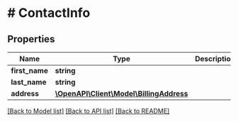 # # ContactInfo

## Properties

Name | Type | Description | Notes
------------ | ------------- | ------------- | -------------
**first_name** | **string** |  |
**last_name** | **string** |  |
**address** | [**\OpenAPI\Client\Model\BillingAddress**](.md) |  |

[[Back to Model list]](../../README.md#models) [[Back to API list]](../../README.md#endpoints) [[Back to README]](../../README.md)
